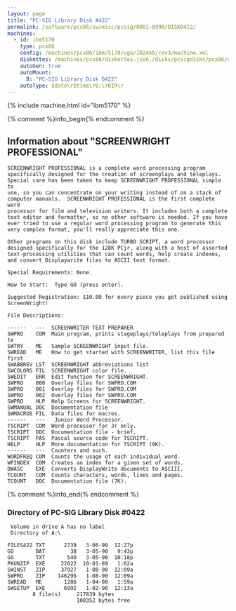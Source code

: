 ```yaml
---
layout: page
title: "PC-SIG Library Disk #422"
permalink: /software/pcx86/sw/misc/pcsig/0001-0999/DISK0422/
machines:
  - id: ibm5170
    type: pcx86
    config: /machines/pcx86/ibm/5170/cga/1024kb/rev3/machine.xml
    diskettes: /machines/pcx86/diskettes.json,/disks/pcsigdisks/pcx86/diskettes.json
    autoGen: true
    autoMount:
      B: "PC-SIG Library Disk 0422"
    autoType: $date\r$time\rB:\rDIR\r
---
```


{% include machine.html id="ibm5170" %}

{% comment %}info_begin{% endcomment %}

## Information about "SCREENWRIGHT PROFESSIONAL"

    SCREENWRIGHT PROFESSIONAL is a complete word processing program
    specifically designed for the creation of screenplays and teleplays.
    Special care has been taken to keep SCREENWRIGHT PROFESSIONAL simple to
    use, so you can concentrate on your writing instead of on a stack of
    computer manuals.  SCREENWRIGHT PROFESSIONAL is the first complete word
    processor for film and television writers. It includes both a complete
    text editor and formatter, so no other software is needed. If you have
    ever tried to use a regular word processing program to generate this
    very complex format, you'll really appreciate this one.
    
    Other programs on this disk include TURBO SCRIPT, a word processor
    designed specifically for the 128K PCjr, along with a host of assorted
    text-processing utilities that can count words, help create indexes,
    and convert Displaywrite files to ASCII text format.
    
    Special Requirements: None.
    
    How to Start:  Type GO (press enter).
    
    Suggested Registration: $10.00 for every piece you get published using
    ScreenWright!
    
    File Descriptions:
    
    ------   ---  SCREENWRITER TEXT PREPARER
    SWPRO    COM  Main program, prints stageplays/teleplays from prepared te
    SWTRY    ME   Sample SCREENWRIGHT input file.
    SWREAD   ME   How to get started with SCREENWRITER, list this file first
    SWABBREV LST  SCREENWRIGHT abbreviations list
    SWCOLORS FIL  SCREENWRIGHT color file.
    SWEDIT   ERR  Edit function for SCREENWRIGHT.
    SWPRO    000  Overlay files for SWPRO.COM
    SWPRO    001  Overlay files for SWPRO.COM
    SWPRO    002  Overlay files for SWPRO.COM
    SWPRO    HLP  Help Screens for SCREENWRIGHT.
    SWMANUAL DOC  Documentation file
    SWMACROS FIL  Data files for macros.
    ------   ---   Junior Word Processor.
    TSCRIPT  COM  Word processor for Jr only.
    TSCRIPT  DOC  Documentation file - brief.
    TSCRIPT  PAS  Pascal source code for TSCRIPT.
    HELP     HLP  More documentation for TSCRIPT (9K).
    ------   ---  Counters and such.
    WORDFREQ COM  Counts the usage of each individual word.
    WPINDEX  COM  Creates an index for a given set of words.
    DWASC    EXE  Converts DisplayWrite documents to ASCIII.
    TCOUNT   COM  Counts characters, words, lines and pages.
    TCOUNT   DOC  Documentation file (7K).
{% comment %}info_end{% endcomment %}


### Directory of PC-SIG Library Disk #0422

     Volume in drive A has no label
     Directory of A:\

    FILES422 TXT      2739   3-06-90  12:27p
    GO       BAT        38   3-05-90   9:43p
    GO       TXT       540   3-05-90  10:18p
    PKUNZIP  EXE     22022  10-01-89   1:02a
    SWINST   ZIP     37927   1-08-90  12:09a
    SWPRO    ZIP    146295   1-08-90  12:09a
    SWREAD   ME       1286   1-04-90   1:59a
    SWSETUP  EXE      6992   1-02-90  12:13a
            8 file(s)     217839 bytes
                          100352 bytes free
